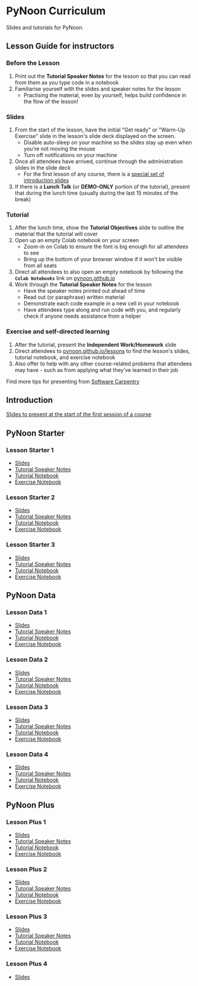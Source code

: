 # PyNoon Curriculum

Slides and tutorials for PyNoon.

## Lesson Guide for instructors

### Before the Lesson

1. Print out the **Tutorial Speaker Notes** for the lesson so that you can read from them as you type code in a notebook
2. Familiarise yourself with the slides and speaker notes for the lesson
   * Practising the material, even by yourself, helps build confidence in the flow of the lesson!

### Slides

1. From the start of the lesson, have the initial "Get ready" or "Warm-Up Exercise" slide in the lesson's slide deck displayed on the screen.
   * Disable auto-sleep on your machine so the slides stay up even when you're not moving the mouse
   * Turn off notifications on your machine
2. Once all attendees have arrived, continue through the administration slides in the slide deck
   * For the first lesson of any course, there is a [special set of introduction slides](https://pynoon.github.io/curriculum/introduction/pynoon_introduction.pdf)
3. If there is a **Lunch Talk** (or **DEMO-ONLY** portion of the tutorial), present that during the lunch time (usually during the last 15 minutes of the break)

### Tutorial

1. After the lunch time, show the **Tutorial Objectives** slide to outline the material that the tutorial will cover
2. Open up an empty Colab notebook on your screen
   * Zoom-in on Colab to ensure the font is big enough for all attendees to see
   * Bring up the bottom of your browser window if it won't be visible from all seats
3. Direct all attendees to also open an empty notebook by following the **`Colab Notebooks`** link on [pynoon.github.io](https://pynoon.github.io)
4. Work through the **Tutorial Speaker Notes** for the lesson
   * Have the speaker notes printed out ahead of time
   * Read out (or paraphrase) written material
   * Demonstrate each code example in a new cell in your notebook
   * Have attendees type along and run code with you, and regularly check if anyone needs assistance from a helper

### Exercise and self-directed learning

1. After the tutorial, present the **Independent Work/Homework** slide
2. Direct attendees to [pynoon.github.io/lessons](https://pynoon.github.io/lessons/) to find the lesson's slides, tutorial notebook, and exercise notebook
3. Also offer to help with any other course-related problems that attendees may have - such as from applying what they've learned in their job

Find more tips for presenting from [Software Carpentry](https://carpentries.github.io/instructor-training/instructor/17-live.html#top-ten-tips-for-participatory-live-coding-in-a-workshop)

## Introduction

[Slides to present at the start of the first session of a course](https://pynoon.github.io/curriculum/introduction/pynoon_introduction.pdf)

## PyNoon Starter

### Lesson Starter 1

* [Slides](https://pynoon.github.io/curriculum/lesson_starter_1/slides.html)
* [Tutorial Speaker Notes](https://pynoon.github.io/curriculum/lesson_starter_1/tutorial_speaker_notes.html)
* [Tutorial Notebook](https://colab.research.google.com/github/pynoon/curriculum/blob/main/lesson_starter_1/lesson_starter_1_tutorial.ipynb)
* [Exercise Notebook](https://colab.research.google.com/github/pynoon/curriculum/blob/main/lesson_starter_1/lesson_starter_1_exercise.ipynb)

### Lesson Starter 2

* [Slides](https://pynoon.github.io/curriculum/lesson_starter_2/slides.html)
* [Tutorial Speaker Notes](https://pynoon.github.io/curriculum/lesson_starter_2/tutorial_speaker_notes.html)
* [Tutorial Notebook](https://colab.research.google.com/github/pynoon/curriculum/blob/main/lesson_starter_2/lesson_starter_2_tutorial.ipynb)
* [Exercise Notebook](https://colab.research.google.com/github/pynoon/curriculum/blob/main/lesson_starter_2/lesson_starter_2_exercise.ipynb)

### Lesson Starter 3

* [Slides](https://pynoon.github.io/curriculum/lesson_starter_3/slides.html)
* [Tutorial Speaker Notes](https://pynoon.github.io/curriculum/lesson_starter_3/tutorial_speaker_notes.html)
* [Tutorial Notebook](https://colab.research.google.com/github/pynoon/curriculum/blob/main/lesson_starter_3/lesson_starter_3_tutorial.ipynb)
* [Exercise Notebook](https://colab.research.google.com/github/pynoon/curriculum/blob/main/lesson_starter_3/lesson_starter_3_exercise.ipynb)

## PyNoon Data

### Lesson Data 1

* [Slides](https://pynoon.github.io/curriculum/lesson_data_1/slides.html)
* [Tutorial Speaker Notes](https://pynoon.github.io/curriculum/lesson_data_1/tutorial_speaker_notes.html)
* [Tutorial Notebook](https://colab.research.google.com/github/pynoon/curriculum/blob/main/lesson_data_1/lesson_data_1_tutorial.ipynb)
* [Exercise Notebook](https://colab.research.google.com/github/pynoon/curriculum/blob/main/lesson_data_1/lesson_data_1_exercise.ipynb)

### Lesson Data 2

* [Slides](https://pynoon.github.io/curriculum/lesson_data_2/slides.html)
* [Tutorial Speaker Notes](https://pynoon.github.io/curriculum/lesson_data_2/tutorial_speaker_notes.html)
* [Tutorial Notebook](https://colab.research.google.com/github/pynoon/curriculum/blob/main/lesson_data_2/lesson_data_2_tutorial.ipynb)
* [Exercise Notebook](https://colab.research.google.com/github/pynoon/curriculum/blob/main/lesson_data_2/lesson_data_2_exercise.ipynb)

### Lesson Data 3

* [Slides](https://pynoon.github.io/curriculum/lesson_data_3/slides.html)
* [Tutorial Speaker Notes](https://pynoon.github.io/curriculum/lesson_data_3/tutorial_speaker_notes.html)
* [Tutorial Notebook](https://colab.research.google.com/github/pynoon/curriculum/blob/main/lesson_data_3/lesson_data_3_tutorial.ipynb)
* [Exercise Notebook](https://colab.research.google.com/github/pynoon/curriculum/blob/main/lesson_data_3/lesson_data_3_exercise.ipynb)

### Lesson Data 4

* [Slides](https://pynoon.github.io/curriculum/lesson_data_4/slides.html)
* [Tutorial Speaker Notes](https://pynoon.github.io/curriculum/lesson_data_4/tutorial_speaker_notes.html)
* [Tutorial Notebook](https://colab.research.google.com/github/pynoon/curriculum/blob/main/lesson_data_4/lesson_data_4_tutorial.ipynb)
* [Exercise Notebook](https://colab.research.google.com/github/pynoon/curriculum/blob/main/lesson_data_4/lesson_data_4_exercise.ipynb)

## PyNoon Plus

### Lesson Plus 1

* [Slides](https://pynoon.github.io/curriculum/lesson_plus_1/slides.html)
* [Tutorial Speaker Notes](https://pynoon.github.io/curriculum/lesson_plus_1/tutorial_speaker_notes.html)
* [Tutorial Notebook](https://colab.research.google.com/github/pynoon/curriculum/blob/main/lesson_plus_1/lesson_plus_1_tutorial.ipynb)
* [Exercise Notebook](https://colab.research.google.com/github/pynoon/curriculum/blob/main/lesson_plus_1/lesson_plus_1_exercise.ipynb)

### Lesson Plus 2

* [Slides](https://pynoon.github.io/curriculum/lesson_plus_2/slides.html)
* [Tutorial Speaker Notes](https://pynoon.github.io/curriculum/lesson_plus_2/tutorial_speaker_notes.html)
* [Tutorial Notebook](https://colab.research.google.com/github/pynoon/curriculum/blob/main/lesson_plus_2/lesson_plus_2_tutorial.ipynb)
* [Exercise Notebook](https://colab.research.google.com/github/pynoon/curriculum/blob/main/lesson_plus_2/lesson_plus_2_exercise.ipynb)

### Lesson Plus 3

* [Slides](https://pynoon.github.io/curriculum/lesson_plus_3/slides.html)
* [Tutorial Speaker Notes](https://pynoon.github.io/curriculum/lesson_plus_3/tutorial_speaker_notes.html)
* [Tutorial Notebook](https://colab.research.google.com/github/pynoon/curriculum/blob/main/lesson_plus_3/lesson_plus_3_tutorial.ipynb)
* [Exercise Notebook](https://colab.research.google.com/github/pynoon/curriculum/blob/main/lesson_plus_3/lesson_plus_3_exercise.ipynb)

### Lesson Plus 4

* [Slides](https://pynoon.github.io/curriculum/lesson_plus_4/slides.html)
